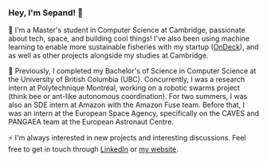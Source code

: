 ### Hey, I'm Sepand! 👋

🔭 I'm a Master's student in Computer Science at Cambridge, passionate about tech, space, and building cool things! I've also been using machine learning to enable more sustainable fisheries with my startup ([OnDeck](https://ondeck.fish)), and as well as other projects alongside my studies at Cambridge.

🌱 Previously, I completed my Bachelor's of Science in Computer Science at the University of British Columbia (UBC). Concurrently, I was a research intern at Polytechnique Montréal, working on a robotic swarms project (think bee or ant-like autonomous coordination). For two summers, I was also an SDE intern at Amazon with the Amazon Fuse team. Before that, I was an intern at the European Space Agency, specifically on the CAVES and PANGAEA team at the European Astronaut Centre.

⚡ I'm always interested in new projects and interesting discussions. Feel free to get in touch through [LinkedIn](https://linkedin.com/in/sepandd) or [my website](https://sepand.me).
